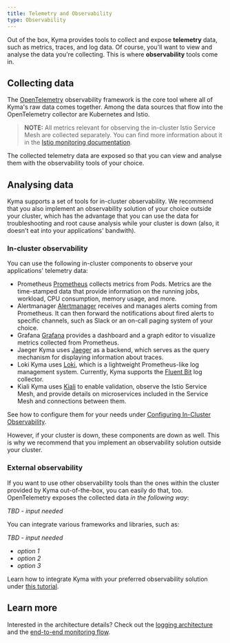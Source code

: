 ```yaml
---
title: Telemetry and Observability
type: Observability
---
```


Out of the box, Kyma provides tools to collect and expose **telemetry** data, such as metrics, traces, and log data. Of course, you'll want to view and analyse the data you're collecting. This is where **observability** tools come in. 

## Collecting data

The [OpenTelemetry](https://opentelemetry.io/) observability framework is the core tool where all of Kyma's raw data comes together.  Among the data sources that flow into the OpenTelemetry collector are Kubernetes and Istio.

> **NOTE:** All metrics relevant for observing the in-cluster Istio Service Mesh are collected separately. You can find more information about it in the [Istio monitoring documentation](link-to-istio-monitoring).

The collected telemetry data are exposed so that you can view and analyse them with the observability tools of your choice.

## Analysing data

Kyma supports a set of tools for in-cluster observability. 
We recommend that you also implement an observability solution of your choice outside your cluster, which has the advantage that you can use the data for troubleshooting and root cause analysis while your cluster is down (also, it doesn't eat into your applications' bandwith). 

### In-cluster observability

You can use the following in-cluster components to observe your applications' telemetry data:

- Prometheus
  [Prometheus](https://prometheus.io/docs/introduction) collects metrics from Pods. Metrics are the time-stamped data that provide information on the running jobs, workload, CPU consumption, memory usage, and more.
- Alertmanager
  [Alertmanager](https://prometheus.io/docs/alerting/alertmanager/) receives and manages alerts coming from Prometheus. It can then forward the notifications about fired alerts to specific channels, such as Slack or an on-call paging system of your choice.
- Grafana
  [Grafana](https://grafana.com/docs/guides/getting_started/) provides a dashboard and a graph editor to visualize metrics collected from Prometheus.
- Jaeger
  Kyma uses [Jaeger](https://www.jaegertracing.io/docs/) as a backend, which serves as the query mechanism for displaying information about traces.
- Loki
  Kyma uses [Loki](https://github.com/grafana/loki), which is a lightweight Prometheus-like log management system. Currently, Kyma supports the [Fluent Bit](https://fluentbit.io/) log collector.
- Kiali
  Kyma uses [Kiali](https://www.kiali.io) to enable validation, observe the Istio Service Mesh, and provide details on microservices included in the Service Mesh and connections between them.

See how to configure them for your needs under [Configuring In-Cluster Observability](link_tbd).

However, if your cluster is down, these components are down as well. This is why we recommend that you implement an observability solution outside your cluster.

### External observability

If you want to use other observability tools than the ones within the cluster provided by Kyma out-of-the-box, you can easily do that, too. 
OpenTelemetry exposes the collected data *in the following way*:

  *TBD - input needed*

You can integrate various frameworks and libraries, such as:

  *TBD - input needed*

- *option 1*
- *option 2*
- *option 3*

Learn how to integrate Kyma with your preferred observability solution under [this tutorial](link-to-topic).

## Learn more

Interested in the architecture details? Check out the [logging architecture](arch-logging) and the [end-to-end monitoring flow](arch-monitoring).
